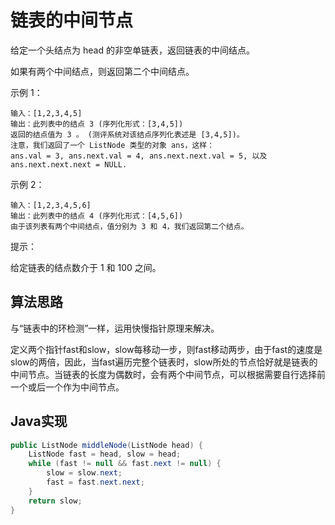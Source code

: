 # 链表的中间节点

给定一个头结点为 head 的非空单链表，返回链表的中间结点。

如果有两个中间结点，则返回第二个中间结点。

示例 1：

```
输入：[1,2,3,4,5]
输出：此列表中的结点 3 (序列化形式：[3,4,5])
返回的结点值为 3 。 (测评系统对该结点序列化表述是 [3,4,5])。
注意，我们返回了一个 ListNode 类型的对象 ans，这样：
ans.val = 3, ans.next.val = 4, ans.next.next.val = 5, 以及 ans.next.next.next = NULL.
```

示例 2：

```
输入：[1,2,3,4,5,6]
输出：此列表中的结点 4 (序列化形式：[4,5,6])
由于该列表有两个中间结点，值分别为 3 和 4，我们返回第二个结点。
```


提示：

给定链表的结点数介于 1 和 100 之间。

## 算法思路

与“链表中的环检测”一样，运用快慢指针原理来解决。

定义两个指针fast和slow，slow每移动一步，则fast移动两步，由于fast的速度是slow的两倍，因此，当fast遍历完整个链表时，slow所处的节点恰好就是链表的中间节点。当链表的长度为偶数时，会有两个中间节点，可以根据需要自行选择前一个或后一个作为中间节点。

## Java实现

```java
public ListNode middleNode(ListNode head) {
    ListNode fast = head, slow = head;
    while (fast != null && fast.next != null) {
        slow = slow.next;
        fast = fast.next.next;
    }
    return slow;
}
```